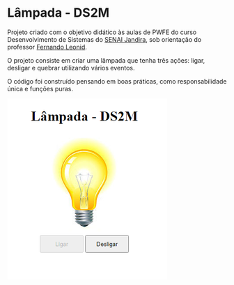 # Lâmpada - DS2M

Projeto criado com o objetivo didático às aulas de PWFE do curso Desenvolvimento de Sistemas do [SENAI Jandira](https://jandira.sp.senai.br/), sob orientação do professor [Fernando Leonid](https://github.com/fernandoleonid).

O projeto consiste em criar uma lâmpada que tenha três ações: ligar, desligar e quebrar utilizando vários eventos.

O código foi construído pensando em boas práticas, como responsabilidade única e funções puras.

![](img/projetofinal.png)
